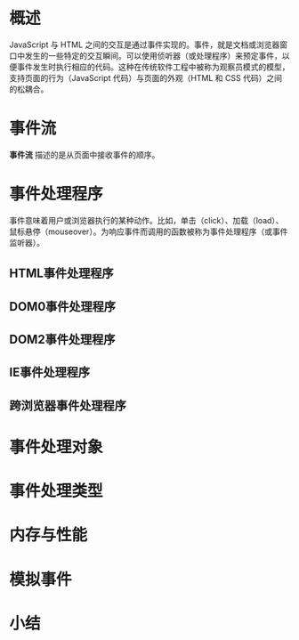 # 概述

JavaScript 与 HTML 之间的交互是通过事件实现的。事件，就是文档或浏览器窗口中发生的一些特定的交互瞬间。可以使用侦听器（或处理程序）来预定事件，以便事件发生时执行相应的代码。这种在传统软件工程中被称为观察员模式的模型，支持页面的行为（JavaScript 代码）与页面的外观（HTML 和 CSS 代码）之间的松耦合。

# 事件流

**事件流** 描述的是从页面中接收事件的顺序。

# 事件处理程序

事件意味着用户或浏览器执行的某种动作。比如，单击（click）、加载（load）、鼠标悬停（mouseover）。为响应事件而调用的函数被称为事件处理程序（或事件监听器）。

## HTML事件处理程序


## DOM0事件处理程序

## DOM2事件处理程序

## IE事件处理程序

## 跨浏览器事件处理程序

# 事件处理对象

# 事件处理类型

# 内存与性能

# 模拟事件

# 小结
